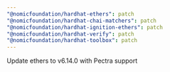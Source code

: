 ```yaml
---
"@nomicfoundation/hardhat-ethers": patch
"@nomicfoundation/hardhat-chai-matchers": patch
"@nomicfoundation/hardhat-ignition-ethers": patch
"@nomicfoundation/hardhat-verify": patch
"@nomicfoundation/hardhat-toolbox": patch
---
```


Update ethers to v6.14.0 with Pectra support

